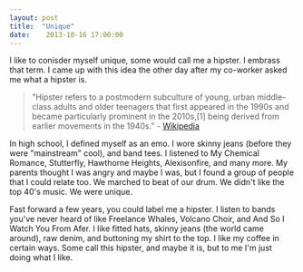 ```yaml
---
layout: post
title:  "Unique"
date:    2013-10-16 17:00:00
---
```


I like to conisder myself unique, some would call me a hipster. I embrass that term. I came up with this idea the other day after my co-worker asked me what a hipster is.

> "Hipster refers to a postmodern subculture of young, urban middle-class adults and older teenagers that first appeared in the 1990s and became particularly prominent in the 2010s,[1] being derived from earlier movements in the 1940s." - [Wikipedia][wiki]

In high school, I defined myself as an emo. I wore skinny jeans (before they were "mainstream" cool), and band tees. I listened to My Chemical Romance, Stutterfly, Hawthorne Heights, Alexisonfire, and many more. My parents thought I was angry and maybe I was, but I found a group of people that I could relate too. We marched to beat of our drum. We didn't like the top 40's music. We were unique.

Fast forward a few years, you could label me a hipster. I listen to bands you've never heard of like Freelance Whales, Volcano Choir, and And So I Watch You From Afer. I like fitted hats, skinny jeans (the world came around), raw denim, and buttoning my shirt to the top. I like my coffee in certain ways. Some call this hipster, and maybe it is, but to me I'm just doing what I like.

[wiki]: http://en.wikipedia.org/wiki/Hipster_(contemporary_subculture)
